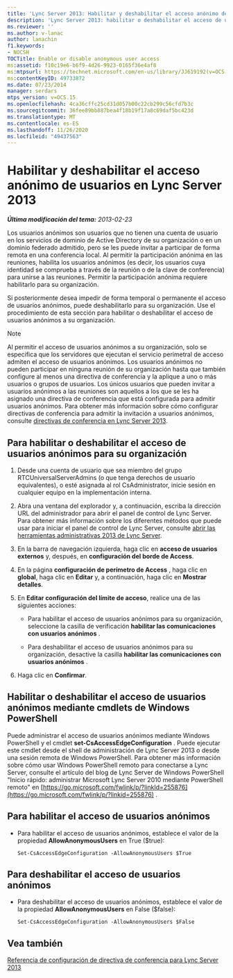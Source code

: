 ```yaml
---
title: 'Lync Server 2013: Habilitar y deshabilitar el acceso anónimo de usuarios'
description: 'Lync Server 2013: habilitar o deshabilitar el acceso de usuarios anónimos.'
ms.reviewer: ''
ms.author: v-lanac
author: lanachin
f1.keywords:
- NOCSH
TOCTitle: Enable or disable anonymous user access
ms:assetid: f10c19e6-b6f9-4d26-9923-0165f36e4af8
ms:mtpsurl: https://technet.microsoft.com/en-us/library/JJ619192(v=OCS.15)
ms:contentKeyID: 49733872
ms.date: 07/23/2014
manager: serdars
mtps_version: v=OCS.15
ms.openlocfilehash: 4ca36cffc25cd31d057b00c22cb299c56cfd7b3c
ms.sourcegitcommit: 36fee89bb887bea4f18b19f17a8c69daf5bc423d
ms.translationtype: MT
ms.contentlocale: es-ES
ms.lasthandoff: 11/26/2020
ms.locfileid: "49437563"
---
```

# <a name="enable-or-disable-anonymous-user-access-in-lync-server-2013"></a>Habilitar y deshabilitar el acceso anónimo de usuarios en Lync Server 2013

<div data-xmlns="http://www.w3.org/1999/xhtml">

<div class="topic" data-xmlns="http://www.w3.org/1999/xhtml" data-msxsl="urn:schemas-microsoft-com:xslt" data-cs="https://msdn.microsoft.com/">

<div data-asp="https://msdn2.microsoft.com/asp">



</div>

<div id="mainSection">

<div id="mainBody">

<span> </span>

_**Última modificación del tema:** 2013-02-23_

Los usuarios anónimos son usuarios que no tienen una cuenta de usuario en los servicios de dominio de Active Directory de su organización o en un dominio federado admitido, pero se les puede invitar a participar de forma remota en una conferencia local. Al permitir la participación anónima en las reuniones, habilita los usuarios anónimos (es decir, los usuarios cuya identidad se comprueba a través de la reunión o de la clave de conferencia) para unirse a las reuniones. Permitir la participación anónima requiere habilitarlo para su organización.

Si posteriormente desea impedir de forma temporal o permanente el acceso de usuarios anónimos, puede deshabilitarlo para su organización. Use el procedimiento de esta sección para habilitar o deshabilitar el acceso de usuarios anónimos a su organización.

<div>


> [!NOTE]  
> Al permitir el acceso de usuarios anónimos a su organización, solo se especifica que los servidores que ejecutan el servicio perimetral de acceso admiten el acceso de usuarios anónimos. Los usuarios anónimos no pueden participar en ninguna reunión de su organización hasta que también configure al menos una directiva de conferencia y la aplique a uno o más usuarios o grupos de usuarios. Los únicos usuarios que pueden invitar a usuarios anónimos a las reuniones son aquellos a los que se les ha asignado una directiva de conferencia que está configurada para admitir usuarios anónimos. Para obtener más información sobre cómo configurar directivas de conferencia para admitir la invitación a usuarios anónimos, consulte <A href="lync-server-2013-conferencing-policies.md">directivas de conferencia en Lync Server 2013</A>.



</div>

<div>

## <a name="to-enable-or-disable-anonymous-user-access-for-your-organization"></a>Para habilitar o deshabilitar el acceso de usuarios anónimos para su organización

1.  Desde una cuenta de usuario que sea miembro del grupo RTCUniversalServerAdmins (o que tenga derechos de usuario equivalentes), o esté asignada al rol CsAdministrator, inicie sesión en cualquier equipo en la implementación interna.

2.  Abra una ventana del explorador y, a continuación, escriba la dirección URL del administrador para abrir el panel de control de Lync Server. Para obtener más información sobre los diferentes métodos que puede usar para iniciar el panel de control de Lync Server, consulte [abrir las herramientas administrativas 2013 de Lync Server](lync-server-2013-open-lync-server-administrative-tools.md).

3.  En la barra de navegación izquierda, haga clic en **acceso de usuarios externos** y, después, en **configuración del borde de Access**.

4.  En la página **configuración de perímetro de Access** , haga clic en **global**, haga clic en **Editar** y, a continuación, haga clic en **Mostrar detalles**.

5.  En **Editar configuración del límite de acceso**, realice una de las siguientes acciones:
    
      - Para habilitar el acceso de usuarios anónimos para su organización, seleccione la casilla de verificación **habilitar las comunicaciones con usuarios anónimos** .
    
      - Para deshabilitar el acceso de usuarios anónimos para su organización, desactive la casilla **habilitar las comunicaciones con usuarios anónimos** .

6.  Haga clic en **Confirmar**.

</div>

<div>

## <a name="enabling-or-disabling-anonymous-user-access-by-using-windows-powershell-cmdlets"></a>Habilitar o deshabilitar el acceso de usuarios anónimos mediante cmdlets de Windows PowerShell

Puede administrar el acceso de usuarios anónimos mediante Windows PowerShell y el cmdlet **set-CsAccessEdgeConfiguration** . Puede ejecutar este cmdlet desde el shell de administración de Lync Server 2013 o desde una sesión remota de Windows PowerShell. Para obtener más información sobre cómo usar Windows PowerShell remoto para conectarse a Lync Server, consulte el artículo del blog de Lync Server de Windows PowerShell "Inicio rápido: administrar Microsoft Lync Server 2010 mediante PowerShell remoto" en [https://go.microsoft.com/fwlink/p/?linkId=255876](https://go.microsoft.com/fwlink/p/?linkid=255876) .

<div>

## <a name="to-enable-anonymous-user-access"></a>Para habilitar el acceso de usuarios anónimos

  - Para habilitar el acceso de usuarios anónimos, establece el valor de la propiedad **AllowAnonymousUsers** en True ($true):
    
        Set-CsAccessEdgeConfiguration -AllowAnonymousUsers $True

</div>

<div>

## <a name="to-disable-anonymous-user-access"></a>Para deshabilitar el acceso de usuarios anónimos

  - Para deshabilitar el acceso de usuarios anónimos, establece el valor de la propiedad **AllowAnonymousUsers** en False ($false):
    
        Set-CsAccessEdgeConfiguration -AllowAnonymousUsers $False

</div>

</div>

<div>

## <a name="see-also"></a>Vea también


[Referencia de configuración de directiva de conferencia para Lync Server 2013](lync-server-2013-conferencing-policy-settings-reference.md)  
  

</div>

</div>

<span> </span>

</div>

</div>

</div>

